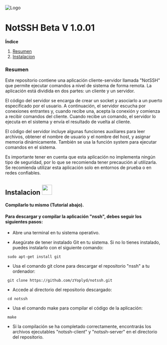 ![Logo](https://user-images.githubusercontent.com/105953019/211302587-2d25f503-5e47-428c-a74a-32b8e97e9d2a.png)
 # NotSSH Beta V 1.0.01 

**Índice**   
1. [Resumen](#resumen)
2. [Instalacion](#instalacion)


### Resumen<a name="resumen"></a>
Este repositorio contiene una aplicación cliente-servidor llamada "NotSSH" que permite ejecutar comandos a nivel de sistema de forma remota. La aplicación está dividida en dos partes: un cliente y un servidor.

El código del servidor se encarga de crear un socket y asociarlo a un puerto especificado por el usuario. A continuación, el servidor escucha por conexiones entrantes y, cuando recibe una, acepta la conexión y comienza a recibir comandos del cliente. Cuando recibe un comando, el servidor lo ejecuta en el sistema y envía el resultado de vuelta al cliente.

El código del servidor incluye algunas funciones auxiliares para leer archivos, obtener el nombre de usuario y el nombre del host, y asignar memoria dinámicamente. También se usa la función system para ejecutar comandos en el sistema.

Es importante tener en cuenta que esta aplicación no implementa ningún tipo de seguridad, por lo que se recomienda tener precaución al utilizarla. Se recomienda utilizar esta aplicación solo en entornos de prueba o en redes confiables.


## Instalacion <a name="instalacion"></a>  <img src="https://user-images.githubusercontent.com/105953019/211303153-4d2c1e12-5f01-4a17-abc0-f9df24a1583d.png " width="32" height="32" />


<h4>Compilarlo tu mismo (Tutorial abajo).</h4>

<h4>Para descargar y compilar la aplicación "nssh", debes seguir los siguientes pasos: </h4>

- Abre una terminal en tu sistema operativo.

- Asegúrate de tener instalado Git en tu sistema. Si no lo tienes instalado, puedes instalarlo con el siguiente comando:
```shell
 sudo apt-get install git
```
- Usa el comando git clone para descargar el repositorio "nssh" a tu ordenador:
```shell
 git clone https://github.com/zYoplyd/notssh.git
```
	
- Accede al directorio del repositorio descargado:
```shell
 cd notssh
```
- Usa el comando make para compilar el código de la aplicación:
```shell
 make
```
- Si la compilación se ha completado correctamente, encontrarás los archivos ejecutables "notssh-client" y "notssh-server" en el directorio del repositorio.
